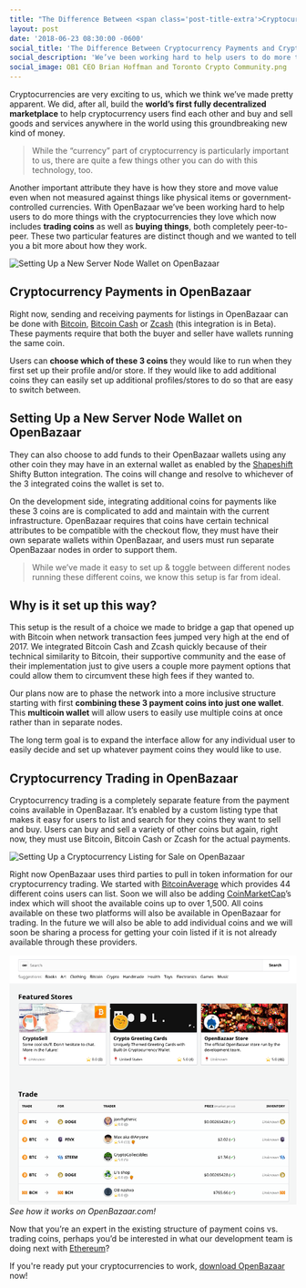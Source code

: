 ```yaml
---
title: "The Difference Between <span class='post-title-extra'>Cryptocurrency Payments</span> and <span class='post-title-extra'>Cryptocurrency Trading</span> in OpenBazaar"
layout: post
date: '2018-06-23 08:30:00 -0600'
social_title: 'The Difference Between Cryptocurrency Payments and Cryptocurrency Trading in OpenBazaar'
social_description: 'We’ve been working hard to help users to do more things with the cryptocurrencies they love which now includes trading coins as well as buying things, both completely peer-to-peer. These two particular features are distinct though and we wanted to tell you a bit more about how they work.'
social_image: OB1 CEO Brian Hoffman and Toronto Crypto Community.png
---
```


Cryptocurrencies are very exciting to us, which we think we’ve made pretty apparent. We did, after all, build the **world’s first fully decentralized marketplace** to help cryptocurrency users find each other and buy and sell goods and services anywhere in the world using this groundbreaking new kind of money.

> While the “currency” part of cryptocurrency is particularly important to us, there are quite a few things other you can do with this technology, too.

Another important attribute they have is how they store and move value even when not measured against things like physical items or government-controlled currencies. With OpenBazaar we’ve been working hard to help users to do more things with the cryptocurrencies they love which now includes **trading coins** as well as **buying things**, both completely peer-to-peer. These two particular features are distinct though and we wanted to tell you a bit more about how they work.

![Setting Up a New Server Node Wallet on OpenBazaar](Setting-Up-a-New-Server-Node-Wallet-on-OpenBazaar-1.gif "Setting Up a New Server Node Wallet on OpenBazaar")

## Cryptocurrency Payments in OpenBazaar

Right now, sending and receiving payments for listings in OpenBazaar can be done with [Bitcoin](https://bitcoin.org/), [Bitcoin Cash](https://bitcoin.org/) or [Zcash](https://z.cash/) (this integration is in Beta). These payments require that both the buyer and seller have wallets running the same coin.

Users can **choose which of these 3 coins** they would like to run when they first set up their profile and/or store. If they would like to add additional coins they can easily set up additional profiles/stores to do so that are easy to switch between.

## Setting Up a New Server Node Wallet on OpenBazaar

They can also choose to add funds to their OpenBazaar wallets using any other coin they may have in an external wallet as enabled by the [Shapeshift](https://shapeshift.io/) Shifty Button integration. The coins will change and resolve to whichever of the 3 integrated coins the wallet is set to.

On the development side, integrating additional coins for payments like these 3 coins are is complicated to add and maintain with the current infrastructure. OpenBazaar requires that coins have certain technical attributes to be compatible with the checkout flow, they must have their own separate wallets within OpenBazaar, and users must run separate OpenBazaar nodes in order to support them.

> While we’ve made it easy to set up & toggle between different nodes running these different coins, we know this setup is far from ideal.

## Why is it set up this way?

This setup is the result of a choice we made to bridge a gap that opened up with Bitcoin when network transaction fees jumped very high at the end of 2017. We integrated Bitcoin Cash and Zcash quickly because of their technical similarity to Bitcoin, their supportive community and the ease of their implementation just to give users a couple more payment options that could allow them to circumvent these high fees if they wanted to.

Our plans now are to phase the network into a more inclusive structure starting with first **combining these 3 payment coins into just one wallet**. This **multicoin wallet** will allow users to easily use multiple coins at once rather than in separate nodes.

The long term goal is to expand the interface allow for any individual user to easily decide and set up whatever payment coins they would like to use.

## Cryptocurrency Trading in OpenBazaar

Cryptocurrency trading is a completely separate feature from the payment coins available in OpenBazaar. It’s enabled by a custom listing type that makes it easy for users to list and search for they coins they want to sell and buy. Users can buy and sell a variety of other coins but again, right now, they must use Bitcoin, Bitcoin Cash or Zcash for the actual payments.


![Setting Up a Cryptocurrency Listing for Sale on OpenBazaar](Setting-up-a-cryptocurrency-listing-on-OpenBazaar.gif "Setting Up a Cryptocurrency Listing for Sale on OpenBazaar")


Right now OpenBazaar uses third parties to pull in token information for our cryptocurrency trading. We started with [BitcoinAverage](https://bitcoinaverage.com/) which provides 44 different coins users can list. Soon we will also be adding [CoinMarketCap](https://coinmarketcap.com/)’s index which will shoot the available coins up to over 1,500. All coins available on these two platforms will also be available in OpenBazaar for trading. In the future we will also be able to add individual coins and we will soon be sharing a process for getting your coin listed if it is not already available through these providers.


![Cryptocurrency Trading on The OpenBazaar.com Home Page](Cryptocurrency-Trading-on-OpenBazaar-Home-Page.png "Cryptocurrency Trading on The OpenBazaar.com Home Page")
*See how it works on OpenBazaar.com!*
 

Now that you’re an expert in the existing structure of payment coins vs. trading coins, perhaps you’d be interested in what our development team is doing next with [Ethereum](http://bit.ly/2tynK31)?
 
If you're ready put your cryptocurrencies to work, [download OpenBazaar](https://openbazaar.org/download) now!